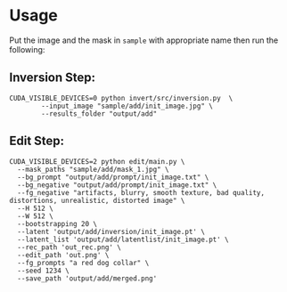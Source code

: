# Usage 

Put the image and the mask in `sample` with appropriate name then run the following:

## Inversion Step:

```
CUDA_VISIBLE_DEVICES=0 python invert/src/inversion.py  \
        --input_image "sample/add/init_image.jpg" \
        --results_folder "output/add"
```

## Edit Step:

```
CUDA_VISIBLE_DEVICES=2 python edit/main.py \
  --mask_paths "sample/add/mask_1.jpg" \
  --bg_prompt "output/add/prompt/init_image.txt" \
  --bg_negative "output/add/prompt/init_image.txt" \
  --fg_negative "artifacts, blurry, smooth texture, bad quality, distortions, unrealistic, distorted image" \
  --H 512 \
  --W 512 \
  --bootstrapping 20 \
  --latent 'output/add/inversion/init_image.pt' \
  --latent_list 'output/add/latentlist/init_image.pt' \
  --rec_path 'out_rec.png' \
  --edit_path 'out.png' \
  --fg_prompts "a red dog collar" \
  --seed 1234 \
  --save_path 'output/add/merged.png'
```